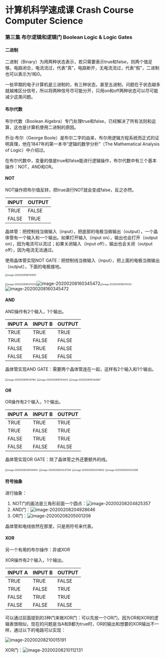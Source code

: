 

# 计算机科学速成课 Crash Course Computer Science

### 第三集 布尔逻辑和逻辑门 Boolean Logic & Logic Gates

#### 二进制

二进制（Binary）为用两种状态表示，若只需要表示true和false，则两个值足够。电路闭合，电流流过，代表“真”，电路断开，无电流流过，代表“假”，二进制也可以表示为1和0。

一些早期的电子计算机是三进制的，有三种状态，甚至五进制，问题在于状态越多就越难区分信号，所以将两种信号尽可能分开，只用on和off两种状态可以尽可能减少这类问题。

#### 布尔代数

布尔代数（Boolean Algebra）专门处理true和false，已经解决了所有法则和运算，这也是计算机使用二进制的原因。

乔治·布尔（George Boole）是布尔二字的由来，布尔用逻辑方程系统而正式的证明真理，他在1847年的第一本书“逻辑的数学分析”（The Mathematical Analysis of Logic）中介绍过。

在布尔代数中，变量的值是true和false能进行逻辑操作，布尔代数中有三个基本操作：NOT，AND和OR。

#### NOT

NOT操作把布尔值反转，把true进行NOT就会变成false，反之亦然。

| INPUT | OUTPUT |
| ----- | ------ |
| TRUE  | FALSE  |
| FALSE | TRUE   |

晶体管：把控制线当做输入（input），把底部的电极当做输出（output），一个晶体管有一个输入和一个输出。如果打开输入（input on），输出也会打开（output on），因为电流可以流过；如果关闭输入（input off），输出也会关闭（output off），因为电流无法通过。

使用晶体管实现NOT GATE：把控制线当做输入（input），把上面的电极当做输出（output），下面的电极接地。

<img src=".\image\image-20200208160130051.png" alt="image-20200208160130051" style="zoom:50%;" />

<img src=".\image\image-20200208160314332.png" alt="image-20200208160314332" style="zoom:50%;" />![image-20200208160345472](.\image\image-20200208160345472.png)<img src=".\image\image-20200208160314332.png" alt="image-20200208160314332" style="zoom:50%;" />![image-20200208160345472](.\image\image-20200208160345472.png)

#### AND

AND操作有2个输入，1个输出。

| INPUT A | INPUT B | OUTPUT |
| ------- | ------- | ------ |
| TRUE    | TRUE    | TRUE   |
| TRUE    | FALSE   | FALSE  |
| FALSE   | TRUE    | FALSE  |
| FALSE   | FALSE   | FALSE  |

晶体管实现AND GATE：需要两个晶体管连在一起，这样有2个输入和1个输出。

<img src=".\image\image-20200208161241194.png" alt="image-20200208161241194" style="zoom:50%;" />

<img src=".\image\image-20200208161314443.png" alt="image-20200208161314443" style="zoom:50%;" />

<img src=".\image\image-20200208161344867.png" alt="image-20200208161344867" style="zoom:50%;" />

#### OR

OR操作有2个输入，1个输出。

| INPUT A | INPUT B | OUTPUT |
| ------- | ------- | ------ |
| TRUE    | TRUE    | TRUE   |
| TRUE    | FALSE   | TRUE   |
| FALSE   | TRUE    | TRUE   |
| FALSE   | FALSE   | FALSE  |

晶体管实现OR GATE：除了晶体管之外还要额外的线。

<img src=".\image\image-20200208204048454.png" alt="image-20200208204048454" style="zoom:50%;" />

<img src=".\image\image-20200208204237304.png" alt="image-20200208204237304" style="zoom:50%;" />

<img src=".\image\image-20200208204314642.png" alt="image-20200208204314642" style="zoom:50%;" />

<img src=".\image\image-20200208204342388.png" alt="image-20200208204342388" style="zoom:50%;" />

#### 符号抽象

进行抽象：

1. NOT门的画法是三角形前面一个圆点：<img src=".\image\image-20200208204825357.png" alt="image-20200208204825357"  />
2. AND门：![image-20200208204928646](.\image\image-20200208204928646.png)
3. OR门：![image-20200208205001206](.\image\image-20200208205001206.png)

晶体管和电线依然在那里，只是用符号来代表。

#### XOR

另一个有用的布尔操作：异或XOR

XOR操作有2个输入，1个输出。

| INPUT A | INPUT B | OUTPUT |
| ------- | ------- | ------ |
| TRUE    | TRUE    | FALSE  |
| TRUE    | FALSE   | TRUE   |
| FALSE   | TRUE    | TRUE   |
| FALSE   | FALSE   | FALSE  |

可以通过前面提到的3种门来做XOR门：可以先放一个OR门，因为OR和XOR的逻辑表很相似，现在的问题是当A和B都为true时，OR的输出和想要的XOR输出不一样，通过以下的电路可以实现：

![image-20200208210015191](.\image\image-20200208210015191.png)

XOR门：<img src=".\image\image-20200208210112131.png" alt="image-20200208210112131"  />
